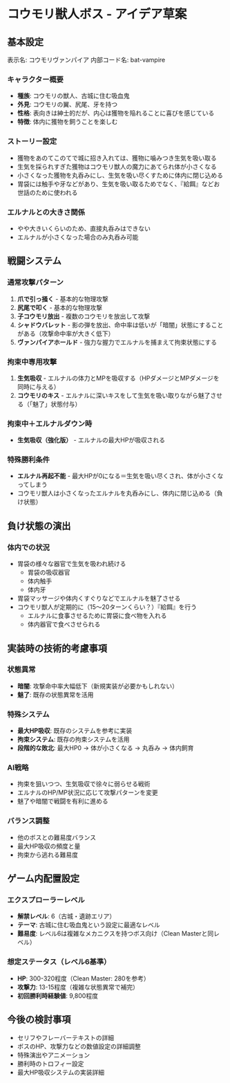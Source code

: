 # コウモリ獣人ボス - アイデア草案

## 基本設定

表示名: コウモリヴァンパイア
内部コード名: bat-vampire

### キャラクター概要
- **種族**: コウモリの獣人、古城に住む吸血鬼
- **外見**: コウモリの翼、尻尾、牙を持つ
- **性格**: 表向きは紳士的だが、内心は獲物を陥れることに喜びを感じている
- **特徴**: 体内に獲物を飼うことを楽しむ

### ストーリー設定
- 獲物をあのてこのてで城に招き入れては、獲物に噛みつき生気を吸い取る
- 生気を採られすぎた獲物はコウモリ獣人の魔力にあてられ体が小さくなる
- 小さくなった獲物を丸呑みにし、生気を吸い尽くすために体内に閉じ込める
- 胃袋には触手や牙などがあり、生気を吸い取るためでなく、『給餌』などお世話のために使われる

### エルナルとの大きさ関係
- やや大きいくらいのため、直接丸呑みはできない
- エルナルが小さくなった場合のみ丸呑み可能

## 戦闘システム

### 通常攻撃パターン
1. **爪で引っ掻く** - 基本的な物理攻撃
2. **尻尾で叩く** - 基本的な物理攻撃
3. **子コウモリ放出** - 複数のコウモリを放出して攻撃
4. **シャドウバレット** - 影の弾を放出、命中率は低いが「暗闇」状態にすることがある（攻撃命中率が大きく低下）
5. **ヴァンパイアホールド** - 強力な握力でエルナルを捕まえて拘束状態にする

### 拘束中専用攻撃
1. **生気吸収** - エルナルの体力とMPを吸収する（HPダメージとMPダメージを同時に与える）
2. **コウモリのキス** - エルナルに深いキスをして生気を吸い取りながら魅了させる（「魅了」状態付与）

### 拘束中＋エルナルダウン時
- **生気吸収（強化版）** - エルナルの最大HPが吸収される

### 特殊勝利条件
- **エルナル再起不能** - 最大HPが0になる＝生気を吸い尽くされ、体が小さくなってしまう
- コウモリ獣人は小さくなったエルナルを丸呑みにし、体内に閉じ込める（負け状態）

## 負け状態の演出

### 体内での状況
- 胃袋の様々な器官で生気を吸われ続ける
  - 胃袋の吸収器官
  - 体内触手
  - 体内牙
- 胃袋マッサージや体内くすぐりなどでエルナルを魅了させる
- コウモリ獣人が定期的に（15～20ターンくらい？）『給餌』を行う
  - エルナルに食事させるために胃袋に食べ物を入れる
  - 体内器官で食べさせられる

## 実装時の技術的考慮事項

### 状態異常
- **暗闇**: 攻撃命中率大幅低下（新規実装が必要かもしれない）
- **魅了**: 既存の状態異常を活用

### 特殊システム
- **最大HP吸収**: 既存のシステムを参考に実装
- **拘束システム**: 既存の拘束システムを活用
- **段階的な敗北**: 最大HP0 → 体が小さくなる → 丸呑み → 体内飼育

### AI戦略
- 拘束を狙いつつ、生気吸収で徐々に弱らせる戦術
- エルナルのHP/MP状況に応じて攻撃パターンを変更
- 魅了や暗闇で戦闘を有利に進める

### バランス調整
- 他のボスとの難易度バランス
- 最大HP吸収の頻度と量
- 拘束から逃れる難易度

## ゲーム内配置設定

### エクスプローラーレベル
- **解禁レベル**: 6（古城・遺跡エリア）
- **テーマ**: 古城に住む吸血鬼という設定に最適なレベル
- **難易度**: レベル6は複雑なメカニクスを持つボス向け（Clean Masterと同レベル）

### 想定ステータス（レベル6基準）
- **HP**: 300-320程度（Clean Master: 280を参考）
- **攻撃力**: 13-15程度（複雑な状態異常で補完）
- **初回勝利時経験値**: 9,800程度

## 今後の検討事項
- セリフやフレーバーテキストの詳細
- ボスのHP、攻撃力などの数値設定の詳細調整
- 特殊演出やアニメーション
- 勝利時のトロフィー設定
- 最大HP吸収システムの実装詳細